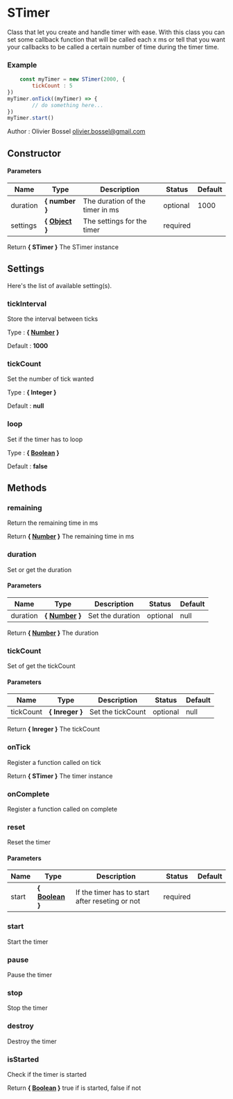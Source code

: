 # STimer

Class that let you create and handle timer with ease.
With this class you can set some callback function that will be
called each x ms or tell that you want your callbacks to be called
a certain number of time during the timer time.


### Example
```js
	const myTimer = new STimer(2000, {
		tickCount : 5
})
myTimer.onTick((myTimer) => {
		// do something here...
})
myTimer.start()
```
Author : Olivier Bossel [olivier.bossel@gmail.com](mailto:olivier.bossel@gmail.com)


## Constructor


#### Parameters
Name  |  Type  |  Description  |  Status  |  Default
------------  |  ------------  |  ------------  |  ------------  |  ------------
duration  |  **{ number }**  |  The duration of the timer in ms  |  optional  |  1000
settings  |  **{ [Object](https://developer.mozilla.org/fr/docs/Web/JavaScript/Reference/Objets_globaux/Object) }**  |  The settings for the timer  |  required  |

Return **{ STimer }** The STimer instance




## Settings

Here's the list of available setting(s).

### tickInterval

Store the interval between ticks


Type : **{ [Number](https://developer.mozilla.org/fr/docs/Web/JavaScript/Reference/Objets_globaux/Number) }**

Default : **1000**


### tickCount

Set the number of tick wanted


Type : **{ Integer }**

Default : **null**


### loop

Set if the timer has to loop


Type : **{ [Boolean](https://developer.mozilla.org/fr/docs/Web/JavaScript/Reference/Objets_globaux/Boolean) }**

Default : **false**



## Methods


### remaining

Return the remaining time in ms

Return **{ [Number](https://developer.mozilla.org/fr/docs/Web/JavaScript/Reference/Objets_globaux/Number) }** The remaining time in ms


### duration

Set or get the duration


#### Parameters
Name  |  Type  |  Description  |  Status  |  Default
------------  |  ------------  |  ------------  |  ------------  |  ------------
duration  |  **{ [Number](https://developer.mozilla.org/fr/docs/Web/JavaScript/Reference/Objets_globaux/Number) }**  |  Set the duration  |  optional  |  null

Return **{ [Number](https://developer.mozilla.org/fr/docs/Web/JavaScript/Reference/Objets_globaux/Number) }** The duration


### tickCount

Set of get the tickCount


#### Parameters
Name  |  Type  |  Description  |  Status  |  Default
------------  |  ------------  |  ------------  |  ------------  |  ------------
tickCount  |  **{ Inreger }**  |  Set the tickCount  |  optional  |  null

Return **{ Inreger }** The tickCount


### onTick

Register a function called on tick

Return **{ STimer }** The timer instance


### onComplete

Register a function called on complete


### reset

Reset the timer


#### Parameters
Name  |  Type  |  Description  |  Status  |  Default
------------  |  ------------  |  ------------  |  ------------  |  ------------
start  |  **{ [Boolean](https://developer.mozilla.org/fr/docs/Web/JavaScript/Reference/Objets_globaux/Boolean) }**  |  If the timer has to start after reseting or not  |  required  |


### start

Start the timer


### pause

Pause the timer


### stop

Stop the timer


### destroy

Destroy the timer


### isStarted

Check if the timer is started

Return **{ [Boolean](https://developer.mozilla.org/fr/docs/Web/JavaScript/Reference/Objets_globaux/Boolean) }** true if is started, false if not